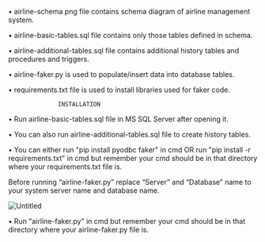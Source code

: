 •	airline-schema png file contains schema diagram of airline management system.

•	airline-basic-tables.sql file contains only those tables defined in schema.

•	airline-additional-tables.sql file contains additional history tables and procedures and triggers.

•	airline-faker.py is used to populate/insert data into database tables.

•	requirements.txt file is used to install libraries used for faker code.

                  INSTALLATION

                  
•	Run airline-basic-tables.sql file in MS SQL Server after opening it.

•	You can also run airline-additional-tables.sql file to create history tables.


•	You can either run "pip install pyodbc faker" in cmd OR run "pip install -r requirements.txt" in cmd but remember your cmd should be in that directory where your requirements.txt file is.

Before running “airline-faker.py” replace “Server” and “Database” name to your system server name and database name.

![Untitled](https://github.com/user-attachments/assets/2475947f-9394-4642-8aee-32037e689c37)
 
•	Run "airline-faker.py" in cmd but remember your cmd should be in that directory where your airline-faker.py file is.
